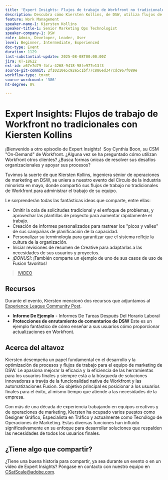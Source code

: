 ```yaml
---
title: 'Expert Insights: Flujos de trabajo de Workfront no tradicionales con Kiersten Kollins'
description: Descubra cómo Kiersten Kollins, de DSW, utiliza flujos de trabajo de Adobe Workfront no tradicionales, informes personalizados y automatizaciones Fusion para optimizar las operaciones de marketing y aumentar la eficacia del equipo.
feature: Work Management
speaker-name-1: Kiersten Kollins
speaker-title-1: Senior Marketing Ops Technologist
speaker-company-1: DSW
role: Admin, Developer, Leader, User
level: Beginner, Intermediate, Experienced
doc-type: Event
duration: 1129
last-substantial-update: 2025-08-08T00:00:00Z
jira: KT-18622
exl-id: a67e7d79-fbfa-4268-9418-98fe977e13f3
source-git-commit: 2f10210e5c92e5c1bf77c886ed347cdc967f089e
workflow-type: tm+mt
source-wordcount: '386'
ht-degree: 0%

---
```


# Expert Insights: Flujos de trabajo de Workfront no tradicionales con Kiersten Kollins

¡Bienvenido a otro episodio de Expert Insights!  Soy Cynthia Boon, su CSM &quot;On-Demand&quot; de Workfront. ¿Alguna vez se ha preguntado cómo utilizan Workfront otros clientes? ¿Busca formas únicas de resolver sus desafíos organizacionales y apoyar sus procesos?  

Tuvimos la suerte de que Kiersten Kollins, ingeniera sénior de operaciones de marketing en DSW, se uniera a nuestro evento del Círculo de la industria minorista en mayo, donde compartió sus flujos de trabajo no tradicionales de Workfront para administrar el trabajo de su equipo.  

Le sorprenderán todas las fantásticas ideas que comparte, entre ellas: 

* Omitir la cola de solicitudes tradicional y el enfoque de problemas, y aprovechar las plantillas de proyecto para aumentar rápidamente el trabajo. 
* Creación de informes personalizados para rastrear los &quot;picos y valles&quot; de sus campañas de planificación de la capacidad. 
* Personalizar su terminología para garantizar que el sistema refleje la cultura de la organización. 
* Iniciar revisiones de resumen de Creative para adaptarlas a las necesidades de sus usuarios y proyectos. 
* *¡BONUS!*: ¡También comparte un ejemplo de uno de sus casos de uso de Fusion favoritos!

>[!VIDEO](https://video.tv.adobe.com/v/3469942/?learn=on&enablevpops&captions=spa)

## Recursos

Durante el evento, Kiersten mencionó dos recursos que adjuntamos al [Experience League Community Post](https://experienceleaguecommunities.adobe.com/t5/workfront-discussions/video-august-2024-workfront-expert-insights-non-traditional/td-p/694315?profile.language=es).
* **Informe De Ejemplo** - Informes De Tareas Después Del Horario Laboral 
* **Protecciones de enrutamiento de comentarios de DSW** Este es un ejemplo fantástico de cómo enseñar a sus usuarios cómo proporcionar actualizaciones en Workfront. 

## Acerca del altavoz 

Kiersten desempeña un papel fundamental en el desarrollo y la optimización de procesos y flujos de trabajo para el equipo de marketing de DSW. Le apasiona mejorar la eficacia y la eficiencia de las herramientas para los usuarios finales y siempre está a la búsqueda de soluciones innovadoras a través de la funcionalidad nativa de Workfront y las automatizaciones Fusion. Su objetivo principal es posicionar a los usuarios finales para el éxito, al mismo tiempo que atiende a las necesidades de la empresa.   

Con más de una década de experiencia trabajando en equipos creativos y de operaciones de marketing, Kiersten ha ocupado varios puestos como Designer Gráfico, Especialista en Tráfico y actualmente como Tecnólogo de Operaciones de Marketing. Estas diversas funciones han influido significativamente en su enfoque para desarrollar soluciones que respalden las necesidades de todos los usuarios finales. 

## ¿Tiene algo que compartir?

¿Tiene una buena historia para compartir, ya sea durante un evento o en un vídeo de Expert Insights? Póngase en contacto con nuestro equipo en [CSatScale@adobe.com](mailto:CSatScale@adobe.com).
